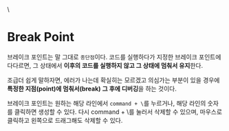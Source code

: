 
<!-- 브레이킹 포인트 인터넷 사전적 의미 사진 -->\


# Break Point
브레이크 포인트는 말 그대로 `종단점`이다. 코드를 실행하다가 지정한 브레이크 포인트에 다다르면, 그 상태에서 **이후의 코드를 실행하지 않고 그 상태에 멈춰서 유지**한다. 

조급더 쉽게 말하자면, 에러가 나는데 확실히는 모르겠고 의심가는 부분이 있을 경우에 **특정한 지점(point)에 멈춰서(break) 그 후에 디버깅**을 하는 것이다.

브레이크 포인트는 원하는 해당 라인에서 `command + \`를 누르거나, 해당 라인의 숫자를 클릭하면 생성할 수 있다. 다시 command + \를 눌러서 삭제할 수 있으며, 마우스로 클릭하고 왼쪽으로 드래그해도 삭제할 수 있다.

<br>

# 